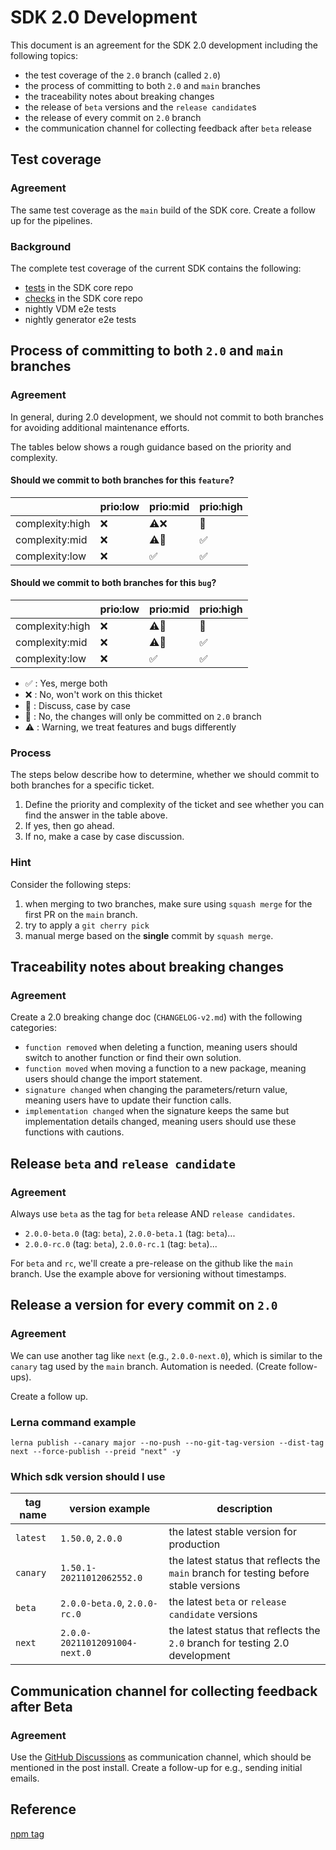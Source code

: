 # SDK 2.0 Development

This document is an agreement for the SDK 2.0 development including the following topics:

- the test coverage of the `2.0` branch (called `2.0`)
- the process of committing to both `2.0` and `main` branches
- the traceability notes about breaking changes
- the release of `beta` versions and the `release candidate`s
- the release of every commit on `2.0` branch
- the communication channel for collecting feedback after `beta` release

## Test coverage

### Agreement

The same test coverage as the `main` build of the SDK core.
Create a follow up for the pipelines.

### Background

The complete test coverage of the current SDK contains the following:

- [tests](https://github.com/SAP/cloud-sdk-js/blob/main/.github/workflows/build.yml#L12) in the SDK core repo
- [checks](https://github.com/SAP/cloud-sdk-js/blob/main/.github/workflows/build.yml#L38) in the SDK core repo
- nightly VDM e2e tests
- nightly generator e2e tests

## Process of committing to both `2.0` and `main` branches

### Agreement

In general, during 2.0 development, we should not commit to both branches for avoiding additional maintenance efforts.

The tables below shows a rough guidance based on the priority and complexity.

#### Should we commit to both branches for this `feature`?

|                 | prio:low | prio:mid                  | prio:high          |
| --------------- | -------- | ------------------------- | ------------------ |
| complexity:high | :x:      | :warning::x:              | :speech_balloon:   |
| complexity:mid  | :x:      | :warning::speech_balloon: | :white_check_mark: |
| complexity:low  | :x:      | :white_check_mark:        | :white_check_mark: |

#### Should we commit to both branches for this `bug`?

|                 | prio:low | prio:mid                | prio:high          |
| --------------- | -------- | ----------------------- | ------------------ |
| complexity:high | :x:      | :warning::construction: | :speech_balloon:   |
| complexity:mid  | :x:      | :warning::construction: | :white_check_mark: |
| complexity:low  | :x:      | :white_check_mark:      | :white_check_mark: |

- :white_check_mark: : Yes, merge both
- :x: : No, won't work on this thicket
- :speech_balloon: : Discuss, case by case
- :construction: : No, the changes will only be committed on `2.0` branch
- :warning: : Warning, we treat features and bugs differently

### Process

The steps below describe how to determine, whether we should commit to both branches for a specific ticket.

1. Define the priority and complexity of the ticket and see whether you can find the answer in the table above.
1. If yes, then go ahead.
1. If no, make a case by case discussion.

### Hint

Consider the following steps:

1. when merging to two branches, make sure using `squash merge` for the first PR on the `main` branch.
1. try to apply a `git cherry pick`
1. manual merge based on the **single** commit by `squash merge`.

## Traceability notes about breaking changes

### Agreement

Create a 2.0 breaking change doc (`CHANGELOG-v2.md`) with the following categories:

- `function removed` when deleting a function, meaning users should switch to another function or find their own solution.
- `function moved` when moving a function to a new package, meaning users should change the import statement.
- `signature changed` when changing the parameters/return value, meaning users have to update their function calls.
- `implementation changed` when the signature keeps the same but implementation details changed, meaning users should use these functions with cautions.

## Release `beta` and `release candidate`

### Agreement

Always use `beta` as the tag for `beta` release AND `release candidates`.

- `2.0.0-beta.0` (tag: `beta`), `2.0.0-beta.1` (tag: `beta`)...
- `2.0.0-rc.0` (tag: `beta`), `2.0.0-rc.1` (tag: `beta`)...

For `beta` and `rc`, we'll create a pre-release on the github like the `main` branch.
Use the example above for versioning without timestamps.

## Release a version for every commit on `2.0`

### Agreement

We can use another tag like `next` (e.g., `2.0.0-next.0`), which is similar to the `canary` tag used by the `main` branch.
Automation is needed. (Create follow-ups).

Create a follow up.

### Lerna command example

```
lerna publish --canary major --no-push --no-git-tag-version --dist-tag next --force-publish --preid "next" -y
```

### Which sdk version should I use

| tag name | version example               | description                                                                          |
| -------- | ----------------------------- | ------------------------------------------------------------------------------------ |
| `latest` | `1.50.0`, `2.0.0`             | the latest stable version for production                                             |
| `canary` | `1.50.1-20211012062552.0`     | the latest status that reflects the `main` branch for testing before stable versions |
| `beta`   | `2.0.0-beta.0`, `2.0.0-rc.0`  | the latest `beta` or `release candidate` versions                                    |
| `next`   | `2.0.0-20211012091004-next.0` | the latest status that reflects the `2.0` branch for testing 2.0 development         |

## Communication channel for collecting feedback after Beta

### Agreement

Use the [GitHub Discussions](https://github.com/SAP/cloud-sdk-js/discussions/1518) as communication channel, which should be mentioned in the post install.
Create a follow-up for e.g., sending initial emails.

## Reference

[npm tag](https://docs.npmjs.com/cli/v7/commands/npm-dist-tag#purpose)
